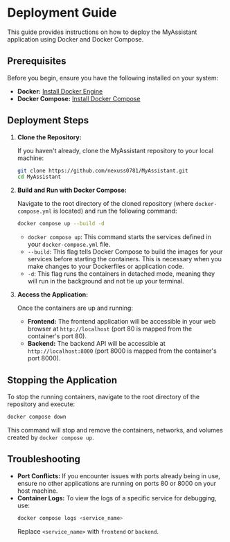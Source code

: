 # Deployment Guide

This guide provides instructions on how to deploy the MyAssistant application using Docker and Docker Compose.

## Prerequisites

Before you begin, ensure you have the following installed on your system:

-   **Docker:** [Install Docker Engine](https://docs.docker.com/engine/install/)
-   **Docker Compose:** [Install Docker Compose](https://docs.docker.com/compose/install/)

## Deployment Steps

1.  **Clone the Repository:**

    If you haven't already, clone the MyAssistant repository to your local machine:

    ```bash
    git clone https://github.com/nexuss0781/MyAssistant.git
    cd MyAssistant
    ```

2.  **Build and Run with Docker Compose:**

    Navigate to the root directory of the cloned repository (where `docker-compose.yml` is located) and run the following command:

    ```bash
    docker compose up --build -d
    ```

    -   `docker compose up`: This command starts the services defined in your `docker-compose.yml` file.
    -   `--build`: This flag tells Docker Compose to build the images for your services before starting the containers. This is necessary when you make changes to your Dockerfiles or application code.
    -   `-d`: This flag runs the containers in detached mode, meaning they will run in the background and not tie up your terminal.

3.  **Access the Application:**

    Once the containers are up and running:

    -   **Frontend:** The frontend application will be accessible in your web browser at `http://localhost` (port 80 is mapped from the container's port 80).
    -   **Backend:** The backend API will be accessible at `http://localhost:8000` (port 8000 is mapped from the container's port 8000).

## Stopping the Application

To stop the running containers, navigate to the root directory of the repository and execute:

```bash
docker compose down
```

This command will stop and remove the containers, networks, and volumes created by `docker compose up`.

## Troubleshooting

-   **Port Conflicts:** If you encounter issues with ports already being in use, ensure no other applications are running on ports 80 or 8000 on your host machine.
-   **Container Logs:** To view the logs of a specific service for debugging, use:
    ```bash
    docker compose logs <service_name>
    ```
    Replace `<service_name>` with `frontend` or `backend`.


